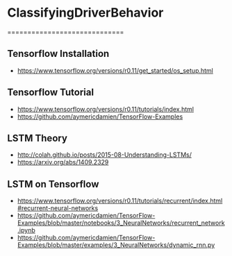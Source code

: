 # ClassifyingDriverBehavior
=============================

Tensorflow Installation
-----------------------------
- https://www.tensorflow.org/versions/r0.11/get_started/os_setup.html

Tensorflow Tutorial
-----------------------------
- https://www.tensorflow.org/versions/r0.11/tutorials/index.html
- https://github.com/aymericdamien/TensorFlow-Examples

LSTM Theory
-----------------------------
- http://colah.github.io/posts/2015-08-Understanding-LSTMs/
- https://arxiv.org/abs/1409.2329

LSTM on Tensorflow
-----------------------------
- https://www.tensorflow.org/versions/r0.11/tutorials/recurrent/index.html#recurrent-neural-networks
- https://github.com/aymericdamien/TensorFlow-Examples/blob/master/notebooks/3_NeuralNetworks/recurrent_network.ipynb
- https://github.com/aymericdamien/TensorFlow-Examples/blob/master/examples/3_NeuralNetworks/dynamic_rnn.py

